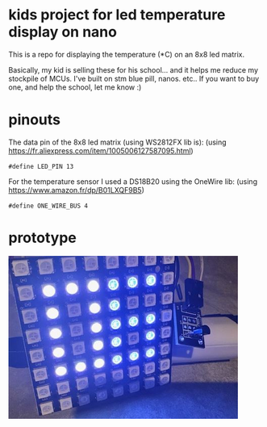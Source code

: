 # kids project for led temperature display on nano #

This is a repo for displaying the temperature (*C) on an 8x8 led matrix.

Basically, my kid is selling these for his school... and it helps me reduce my stockpile of MCUs.
I've built on stm blue pill, nanos. etc..
If you want to buy one, and help the school, let me know :)

# pinouts #

The data pin of the 8x8 led matrix (using WS2812FX lib is):
(using https://fr.aliexpress.com/item/1005006127587095.html)

    #define LED_PIN 13

For the temperature sensor I used a DS18B20 using the OneWire lib:
(using https://www.amazon.fr/dp/B01LXQF9B5)

    #define ONE_WIRE_BUS 4

# prototype #

![cold out](img/image.jpg?raw=true "cold")

